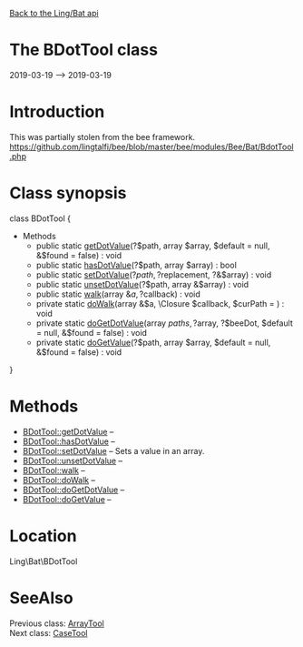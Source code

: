[Back to the Ling/Bat api](https://github.com/lingtalfi/Bat/blob/master/doc/api/Ling/Bat.md)



The BDotTool class
================
2019-03-19 --> 2019-03-19






Introduction
============

This was partially stolen from the bee framework.
https://github.com/lingtalfi/bee/blob/master/bee/modules/Bee/Bat/BdotTool.php



Class synopsis
==============


class <span class="pl-k">BDotTool</span>  {

- Methods
    - public static [getDotValue](https://github.com/lingtalfi/Bat/blob/master/doc/api/Ling/Bat/BDotTool/getDotValue.md)(?$path, array $array, $default = null, &$found = false) : void
    - public static [hasDotValue](https://github.com/lingtalfi/Bat/blob/master/doc/api/Ling/Bat/BDotTool/hasDotValue.md)(?$path, array $array) : bool
    - public static [setDotValue](https://github.com/lingtalfi/Bat/blob/master/doc/api/Ling/Bat/BDotTool/setDotValue.md)(?$path, ?$replacement, ?&$array) : void
    - public static [unsetDotValue](https://github.com/lingtalfi/Bat/blob/master/doc/api/Ling/Bat/BDotTool/unsetDotValue.md)(?$path, array &$array) : void
    - public static [walk](https://github.com/lingtalfi/Bat/blob/master/doc/api/Ling/Bat/BDotTool/walk.md)(array &$a, ?$callback) : void
    - private static [doWalk](https://github.com/lingtalfi/Bat/blob/master/doc/api/Ling/Bat/BDotTool/doWalk.md)(array &$a, \Closure $callback, $curPath = ) : void
    - private static [doGetDotValue](https://github.com/lingtalfi/Bat/blob/master/doc/api/Ling/Bat/BDotTool/doGetDotValue.md)(array $paths, ?$array, ?$beeDot, $default = null, &$found = false) : void
    - private static [doGetValue](https://github.com/lingtalfi/Bat/blob/master/doc/api/Ling/Bat/BDotTool/doGetValue.md)(?$path, array $array, $default = null, &$found = false) : void

}






Methods
==============

- [BDotTool::getDotValue](https://github.com/lingtalfi/Bat/blob/master/doc/api/Ling/Bat/BDotTool/getDotValue.md) &ndash; 
- [BDotTool::hasDotValue](https://github.com/lingtalfi/Bat/blob/master/doc/api/Ling/Bat/BDotTool/hasDotValue.md) &ndash; 
- [BDotTool::setDotValue](https://github.com/lingtalfi/Bat/blob/master/doc/api/Ling/Bat/BDotTool/setDotValue.md) &ndash; Sets a value in an array.
- [BDotTool::unsetDotValue](https://github.com/lingtalfi/Bat/blob/master/doc/api/Ling/Bat/BDotTool/unsetDotValue.md) &ndash; 
- [BDotTool::walk](https://github.com/lingtalfi/Bat/blob/master/doc/api/Ling/Bat/BDotTool/walk.md) &ndash; 
- [BDotTool::doWalk](https://github.com/lingtalfi/Bat/blob/master/doc/api/Ling/Bat/BDotTool/doWalk.md) &ndash; 
- [BDotTool::doGetDotValue](https://github.com/lingtalfi/Bat/blob/master/doc/api/Ling/Bat/BDotTool/doGetDotValue.md) &ndash; 
- [BDotTool::doGetValue](https://github.com/lingtalfi/Bat/blob/master/doc/api/Ling/Bat/BDotTool/doGetValue.md) &ndash; 





Location
=============
Ling\Bat\BDotTool


SeeAlso
==============
Previous class: [ArrayTool](https://github.com/lingtalfi/Bat/blob/master/doc/api/Ling/Bat/ArrayTool.md)<br>Next class: [CaseTool](https://github.com/lingtalfi/Bat/blob/master/doc/api/Ling/Bat/CaseTool.md)<br>
